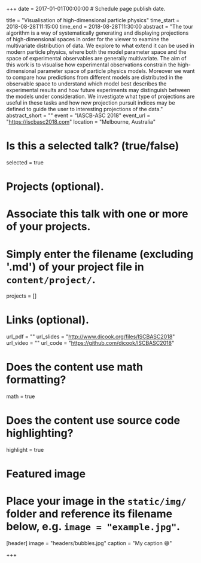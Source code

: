 +++
date = 2017-01-01T00:00:00  # Schedule page publish date.

title = "Visualisation of high-dimensional particle physics"
time_start = 2018-08-28T11:15:00
time_end = 2018-08-28T11:30:00
abstract = "The tour algorithm is a way of systematically generating and displaying projections of high-dimensional spaces in order for the viewer to examine the multivariate distribution of data. We explore to what extend it can be used in modern particle physics, where both the model parameter space and the space of experimental observables are generally multivariate. The aim of this work is to visualise how experimental observations constrain the high-dimensional parameter space of particle physics models. Moreover we want to compare how predictions from different models are distributed in the observable space to understand which model best describes the experimental results and how future experiments may distinguish between the models under consideration. We investigate what type of projections are useful in these tasks and how new projection pursuit indices may be defined to guide the user to interesting projections of the data."
abstract_short = ""
event = "IASCB-ASC 2018"
event_url = "https://iscbasc2018.com"
location = "Melbourne, Australia"

# Is this a selected talk? (true/false)
selected = true

# Projects (optional).
#   Associate this talk with one or more of your projects.
#   Simply enter the filename (excluding '.md') of your project file in `content/project/`.
projects = []

# Links (optional).
url_pdf = ""
url_slides = "http://www.dicook.org/files/ISCBASC2018"
url_video = ""
url_code = "https://github.com/dicook/ISCBASC2018"

# Does the content use math formatting?
math = true

# Does the content use source code highlighting?
highlight = true

# Featured image
# Place your image in the `static/img/` folder and reference its filename below, e.g. `image = "example.jpg"`.
[header]
image = "headers/bubbles.jpg"
caption = "My caption :smile:"

+++

